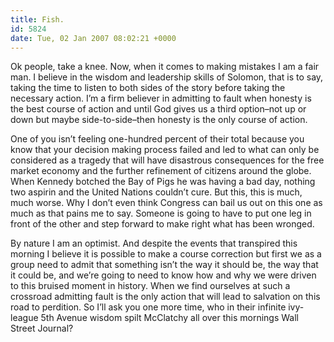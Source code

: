 ```yaml
---
title: Fish.
id: 5824
date: Tue, 02 Jan 2007 08:02:21 +0000
---
```


Ok people, take a knee. Now, when it comes to making mistakes I am a fair man. I believe in the wisdom and leadership skills of Solomon, that is to say, taking the time to listen to both sides of the story before taking the necessary action. I’m a firm believer in admitting to fault when honesty is the best course of action and until God gives us a third option–not up or down but maybe side-to-side–then honesty is the only course of action.  

One of you isn’t feeling one-hundred percent of their total because you know that your decision making process failed and led to what can only be considered as a tragedy that will have disastrous consequences for the free market economy and the further refinement of citizens around the globe. When Kennedy botched the Bay of Pigs he was having a bad day, nothing two aspirin and the United Nations couldn’t cure. But this, this is much, much worse. Why I don’t even think Congress can bail us out on this one as much as that pains me to say. Someone is going to have to put one leg in front of the other and step forward to make right what has been wronged.  

By nature I am an optimist. And despite the events that transpired this morning I believe it is possible to make a course correction but first we as a group need to admit that something isn’t the way it should be, the way that it could be, and we’re going to need to know how and why we were driven to this bruised moment in history. When we find ourselves at such a crossroad admitting fault is the only action that will lead to salvation on this road to perdition. So I’ll ask you one more time, who in their infinite ivy-league 5th Avenue wisdom spilt McClatchy all over this mornings Wall Street Journal?





